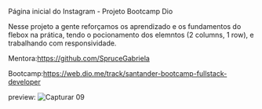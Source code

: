 Página inicial do Instagram - Projeto Bootcamp Dio

Nesse projeto a gente reforçamos os aprendizado e os fundamentos do flebox na prática, tendo o pocionamento dos elemntos (2 columns, 1 row), e trabalhando com responsividade.

Mentora:https://github.com/SpruceGabriela

Bootcamp:https://web.dio.me/track/santander-bootcamp-fullstack-developer

preview:
![Capturar 09](https://user-images.githubusercontent.com/102916535/179373377-1d1bc0ca-70c1-4681-ba35-39ec83c29efc.JPG)

